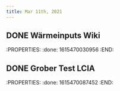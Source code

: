 ```yaml
---
title: Mar 11th, 2021
---
```


## DONE Wärmeinputs Wiki
:PROPERTIES:
:done: 1615470030956
:END:
## DONE Grober Test LCIA
:PROPERTIES:
:done: 1615470087452
:END:
##
